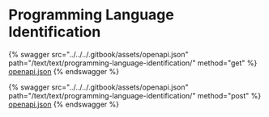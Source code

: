 # Programming Language Identification

{% swagger src="../../../.gitbook/assets/openapi.json" path="/text/text/programming-language-identification/" method="get" %}
[openapi.json](../../../.gitbook/assets/openapi.json)
{% endswagger %}

{% swagger src="../../../.gitbook/assets/openapi.json" path="/text/text/programming-language-identification/" method="post" %}
[openapi.json](../../../.gitbook/assets/openapi.json)
{% endswagger %}

